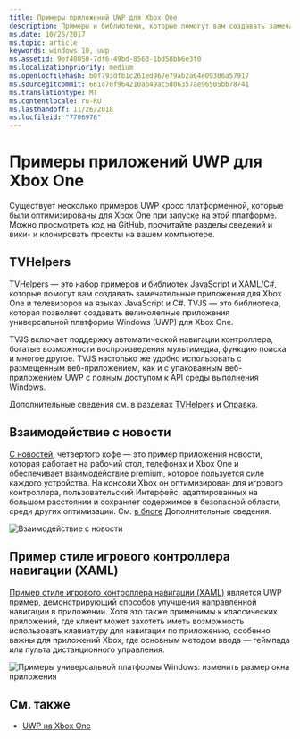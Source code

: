 ```yaml
---
title: Примеры приложений UWP для Xbox One
description: Примеры и библиотеки, которые помогут вам создавать замечательные приложения для Xbox One и телевизоров.
ms.date: 10/26/2017
ms.topic: article
keywords: windows 10, uwp
ms.assetid: 9ef40050-7df6-49bd-8563-1bd58bb6e3f0
ms.localizationpriority: medium
ms.openlocfilehash: b0f793dfb1c261ed967e79ab2a64e09306a57917
ms.sourcegitcommit: 681c70f964210ab49ac5d06357ae96505bb78741
ms.translationtype: MT
ms.contentlocale: ru-RU
ms.lasthandoff: 11/26/2018
ms.locfileid: "7706976"
---
```

# <a name="uwp-on-xbox-one-samples"></a>Примеры приложений UWP для Xbox One

Существует несколько примеров UWP кросс платформенной, которые были оптимизированы для Xbox One при запуске на этой платформе. Можно просмотреть код на GitHub, прочитайте разделы сведений и вики- и клонировать проекты на вашем компьютере.

## <a name="tvhelpers"></a>TVHelpers

TVHelpers — это набор примеров и библиотек JavaScript и XAML/C#, которые помогут вам создавать замечательные приложения для Xbox One и телевизоров на языках JavaScript и C#. TVJS — это библиотека, которая позволяет создавать великолепные приложения универсальной платформы Windows (UWP) для Xbox One.

TVJS включает поддержку автоматической навигации контроллера, богатые возможности воспроизведения мультимедиа, функцию поиска и многое другое. TVJS настолько же удобно использовать с размещенным веб-приложением, как и с упакованным веб-приложением UWP с полным доступом к API среды выполнения Windows.

Дополнительные сведения см. в разделах [TVHelpers](https://github.com/Microsoft/TVHelpers) и [Справка](https://github.com/Microsoft/TVHelpers/wiki).

## <a name="the-news-experience"></a>Взаимодействие с новости

[С новостей](https://github.com/Microsoft/uwp-experiences/tree/news/apps/News), четвертого кофе — это пример приложения новости, которая работает на рабочий стол, телефонах и Xbox One и обеспечивает взаимодействие premium, которое пользуется силе каждого устройства. На консоли Xbox он оптимизирован для игрового контроллера, пользовательский Интерфейс, адаптированных на большом расстоянии и сохраняет содержимое в безопасной области, среди других оптимизации. См. [в блоге](https://blogs.windows.com/buildingapps/2016/09/09/tailoring-your-app-for-xbox-and-the-tv-app-dev-on-xbox-series/) Дополнительные сведения.

![Взаимодействие с новости](images/samples-1.png)

## <a name="gamepad-style-navigation-xaml-sample"></a>Пример стиле игрового контроллера навигации (XAML)

[Пример стиле игрового контроллера навигации (XAML)](https://github.com/Microsoft/Windows-universal-samples/tree/master/Samples/XamlGamepadNavigation) является UWP пример, демонстрирующий способов улучшения направленной навигации в приложении. Хотя это также применимы к классических приложений, где клиент может захотеть иметь возможность использовать клавиатуру для навигации по приложению, особенно важны для приложений Xbox, где основным методом ввода — геймпада или пульта дистанционного управления.

![Примеры универсальной платформы Windows: изменить размер окна приложения](images/samples-2.png)

## <a name="see-also"></a>См. также

- [UWP на Xbox One](index.md)
